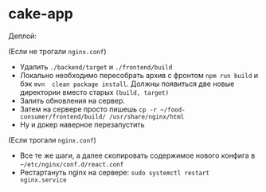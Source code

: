 # cake-app

Деплой:

(Если не трогали `nginx.conf`)

- Удалить `./backend/target` и `./frontend/build` 
- Локально необходимо пересобрать архив с фронтом `npm run build` и бэк `mvn  clean package install`. Должны появиться две новые директории вместо старых `(build, target)` 
- Залить обновления на сервер. 
- Затем на сервере просто пишешь `cp -r ~/food-consumer/frontend/build/ /usr/share/nginx/html`
- Ну и докер наверное перезапустить

(Если трогали `nginx.conf`)

- Все те же шаги, а далее скопировать содержимое нового конфига в `~/etc/nginx/conf.d/react.conf`
- Рестартануть nginx на сервере: `sudo systemctl restart nginx.service`
